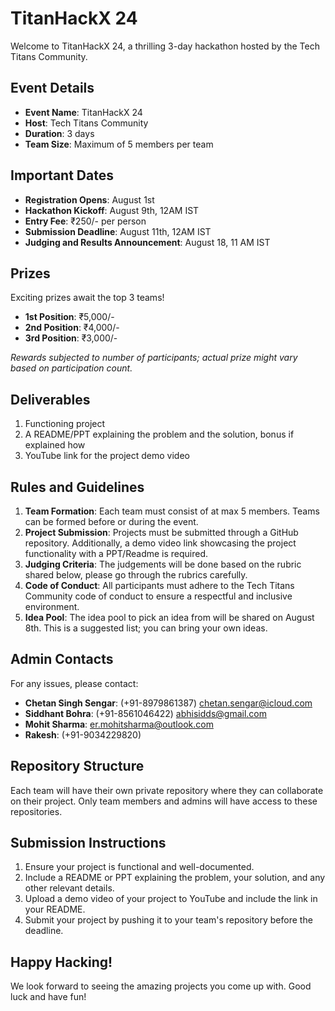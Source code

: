# TitanHackX 24

Welcome to TitanHackX 24, a thrilling 3-day hackathon hosted by the Tech Titans Community.

## Event Details
- **Event Name**: TitanHackX 24
- **Host**: Tech Titans Community
- **Duration**: 3 days
- **Team Size**: Maximum of 5 members per team

## Important Dates
- **Registration Opens**: August 1st
- **Hackathon Kickoff**: August 9th, 12AM IST
- **Entry Fee**: ₹250/- per person
- **Submission Deadline**: August 11th, 12AM IST
- **Judging and Results Announcement**: August 18, 11 AM IST

## Prizes
Exciting prizes await the top 3 teams!
- **1st Position**: ₹5,000/-
- **2nd Position**: ₹4,000/-
- **3rd Position**: ₹3,000/-

*Rewards subjected to number of participants; actual prize might vary based on participation count.*

## Deliverables
1. Functioning project
2. A README/PPT explaining the problem and the solution, bonus if explained how
3. YouTube link for the project demo video

## Rules and Guidelines
1. **Team Formation**: Each team must consist of at max 5 members. Teams can be formed before or during the event.
2. **Project Submission**: Projects must be submitted through a GitHub repository. Additionally, a demo video link showcasing the project functionality with a PPT/Readme is required.
3. **Judging Criteria**: The judgements will be done based on the rubric shared below, please go through the rubrics carefully.
4. **Code of Conduct**: All participants must adhere to the Tech Titans Community code of conduct to ensure a respectful and inclusive environment.
5. **Idea Pool**: The idea pool to pick an idea from will be shared on August 8th. This is a suggested list; you can bring your own ideas.

## Admin Contacts
For any issues, please contact:
- **Chetan Singh Sengar**: (+91-8979861387) [chetan.sengar@icloud.com](mailto:chetan.sengar@icloud.com)
- **Siddhant Bohra**: (+91-8561046422) [abhisidds@gmail.com](mailto:abhisidds@gmail.com)
- **Mohit Sharma**: [er.mohitsharma@outlook.com](mailto:er.mohitsharma@outlook.com)
- **Rakesh**: (+91-9034229820) 

## Repository Structure
Each team will have their own private repository where they can collaborate on their project. Only team members and admins will have access to these repositories.

## Submission Instructions
1. Ensure your project is functional and well-documented.
2. Include a README or PPT explaining the problem, your solution, and any other relevant details.
3. Upload a demo video of your project to YouTube and include the link in your README.
4. Submit your project by pushing it to your team's repository before the deadline.

## Happy Hacking!
We look forward to seeing the amazing projects you come up with. Good luck and have fun!

